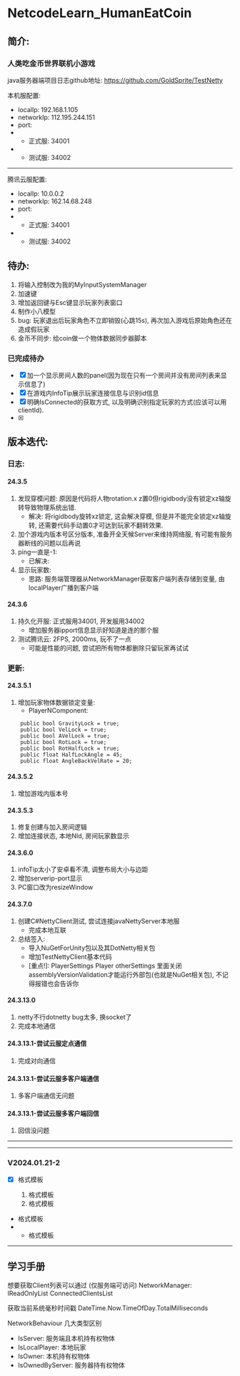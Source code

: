 # NetcodeLearn_HumanEatCoin


## 简介: 
### 人类吃金币世界联机小游戏
java服务器端项目日志github地址: https://github.com/GoldSprite/TestNetty

本机服配置:   
- localIp: 192.168.1.105
- networkIp: 112.195.244.151
- port: 
- - 正式服:  34001
- - 测试服:  34002
---
腾讯云服配置:   
- localIp: 10.0.0.2
- networkIp: 162.14.68.248
- port: 
- - 正式服:  34001
- - 测试服:  34002



## 待办: 
1. 将输入控制改为我的MyInputSystemManager
1. 加速键
1. 增加返回键与Esc键显示玩家列表窗口
1. 制作小八模型
1. bug: 玩家退出后玩家角色不立即销毁(心跳15s), 再次加入游戏后原始角色还在造成假玩家
1. 金币不同步: 给coin做一个物体数据同步器脚本

### 已完成待办
 - [x] 加一个显示房间人数的panel(因为现在只有一个房间并没有房间列表来显示信息了)
 - [x] 在游戏内InfoTip展示玩家连接信息与识别id信息
 - [x] 明确IsConnected的获取方式, 以及明确识别指定玩家的方式(应该可以用clientId).
 - [x] 




## 版本迭代:
### 日志: 
#### 24.3.5
1. 发现穿模问题: 原因是代码将人物rotation.x z置0但rigidbody没有锁定xz轴旋转导致物理系统出错.
    - 解决: 将rigidbody旋转xz锁定, 这会解决穿模, 但是并不能完全锁定xz轴旋转, 还需要代码手动置0才可达到玩家不翻转效果.
1. 加个游戏内版本号区分版本, 准备开全天候Server来维持网络服, 有可能有服务器断线的问题以后再说
1. ping一直是-1:   
    - 已解决:   
1. 显示玩家数:   
    - 思路: 服务端管理器从NetworkManager获取客户端列表存储到变量, 由localPlayer广播到客户端

#### 24.3.6
1. 持久化开服: 正式服用34001, 开发服用34002  
    - 增加服务器ipport信息显示好知道是连的那个服  
1. 测试腾讯云: 2FPS, 2000ms, 玩不了一点  
    - 可能是性能的问题, 尝试把所有物体都删除只留玩家再试试


### 更新: 
#### 24.3.5.1
1. 增加玩家物体数据锁定变量: 
    - PlayerNComponent: 
```
    public bool GravityLock = true;
    public bool VelLock = true;
    public bool AVelLock = true;
    public bool RotLock = true;
    public bool RotHalfLock = true;
    public float HalfLockAngle = 45;
    public float AngleBackVelRate = 20;
```

#### 24.3.5.2
1. 增加游戏内版本号

#### 24.3.5.3
1. 修复创建与加入房间逻辑
1. 增加连接状态, 本地NId, 房间玩家数显示

#### 24.3.6.0
1. infoTip太小了安卓看不清, 调整布局大小与边距
1. 增加serverip-port显示
1. PC窗口改为resizeWindow

#### 24.3.7.0
1. 创建C#NettyClient测试, 尝试连接javaNettyServer本地服
    - 完成本地互联
1. 总结签入: 
    - 导入NuGetForUnity包以及其DotNetty相关包
    - 增加TestNettyClient基本代码
    - [重点!]: PlayerSettings Player otherSettings 里面关闭assemblyVersionValidation才能运行外部包(也就是NuGet相关包), 不记得报错也会告诉你

#### 24.3.13.0
1. netty不行dotnetty bug太多, 换socket了
2. 完成本地通信

#### 24.3.13.1-尝试云服定点通信
1. 完成对向通信

#### 24.3.13.1-尝试云服多客户端通信
1. 多客户端通信无问题

#### 24.3.13.1-尝试云服多客户端回信
1. 回信没问题


---  
---  
### V2024.01.21-2
 - [x] 格式模板

   1. 格式模板
   2. 格式模板

 - 格式模板
 - - 格式模板


---
## 学习手册

想要获取Client列表可以通过  (仅服务端可访问)
NetworkManager: IReadOnlyList<NetworkClient> ConnectedClientsList

获取当前系统毫秒时间戳
DateTime.Now.TimeOfDay.TotalMilliseconds

NetworkBehaviour 几大类型区别  
 - IsServer: 服务端且本机持有权物体
 - IsLocalPlayer: 本地玩家
 - IsOwner: 本机持有权物体
 - IsOwnedByServer: 服务器持有权物体

